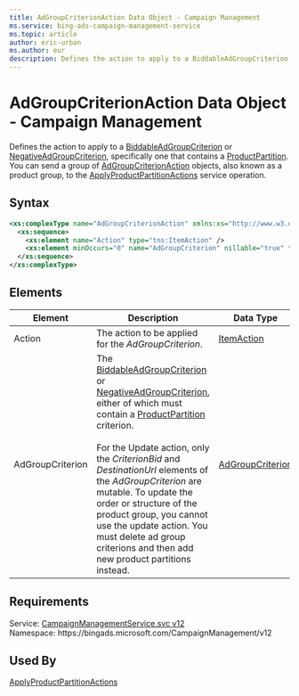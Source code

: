 ```yaml
---
title: AdGroupCriterionAction Data Object - Campaign Management
ms.service: bing-ads-campaign-management-service
ms.topic: article
author: eric-urban
ms.author: eur
description: Defines the action to apply to a BiddableAdGroupCriterion or NegativeAdGroupCriterion, specifically one that contains a ProductPartition.
---
```

# AdGroupCriterionAction Data Object - Campaign Management
Defines the action to apply to a [BiddableAdGroupCriterion](biddableadgroupcriterion.md) or [NegativeAdGroupCriterion](negativeadgroupcriterion.md), specifically one that contains a [ProductPartition](productpartition.md). You can send a group of [AdGroupCriterionAction](adgroupcriterionaction.md) objects, also known as a product group, to the [ApplyProductPartitionActions](applyproductpartitionactions.md) service operation.

## Syntax
```xml
<xs:complexType name="AdGroupCriterionAction" xmlns:xs="http://www.w3.org/2001/XMLSchema">
  <xs:sequence>
    <xs:element name="Action" type="tns:ItemAction" />
    <xs:element minOccurs="0" name="AdGroupCriterion" nillable="true" type="tns:AdGroupCriterion" />
  </xs:sequence>
</xs:complexType>
```

## <a name="elements"></a>Elements

|Element|Description|Data Type|
|-----------|---------------|-------------|
|<a name="action"></a>Action|The action to be applied for the *AdGroupCriterion*.|[ItemAction](itemaction.md)|
|<a name="adgroupcriterion"></a>AdGroupCriterion|The [BiddableAdGroupCriterion](biddableadgroupcriterion.md) or [NegativeAdGroupCriterion](negativeadgroupcriterion.md), either of which must contain a [ProductPartition](productpartition.md) criterion.<br/><br/>For the Update action, only the *CriterionBid* and *DestinationUrl* elements of the *AdGroupCriterion* are mutable. To update the order or structure of the product group, you cannot use the update action. You must delete ad group criterions and then add new product partitions instead.|[AdGroupCriterion](adgroupcriterion.md)|

## Requirements
Service: [CampaignManagementService.svc v12](https://campaign.api.bingads.microsoft.com/Api/Advertiser/CampaignManagement/v12/CampaignManagementService.svc)  
Namespace: https\://bingads.microsoft.com/CampaignManagement/v12  

## Used By
[ApplyProductPartitionActions](applyproductpartitionactions.md)  
